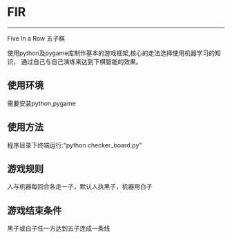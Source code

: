 # FIR
-------------
Five In a Row
五子棋

使用python及pygame库制作基本的游戏框架,核心的走法选择使用机器学习的知识，
通过自己与自己演练来达到下棋智能的效果。

使用环境
--------
需要安装python,pygame

使用方法
--------
程序目录下终端运行:"python checker_board.py"

游戏规则
--------
人与机器每回合各走一子，默认人执黑子，机器用白子

游戏结束条件
-------------
黑子或白子任一方达到五子连成一条线
